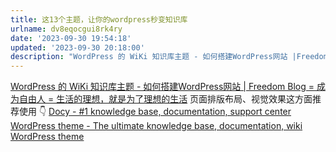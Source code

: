 ```yaml
---
title: 这13个主题，让你的wordpress秒变知识库
urlname: dv8eqocgui8rk4ry
date: '2023-09-30 19:54:18'
updated: '2023-09-30 20:18:00'
description: "WordPress 的 WiKi 知识库主题 - 如何搭建WordPress网站 |Freedom Blog = 成为自由人 = 生活的理想，就是为了理想的生活页面排版布局、视觉效果这方面推荐使用 \U0001F447https://spider-themes.net/docy-best-documentat..."
---
```

[WordPress 的 WiKi 知识库主题 - 如何搭建WordPress网站 |
Freedom Blog = 成为自由人 = 生活的理想，就是为了理想的生活](https://luhuadong.com/wordpress/best-wordpress-wiki-themes.html)
页面排版布局、视觉效果这方面推荐使用 👇
[Docy - #1 knowledge base, documentation, support center WordPress theme - The ultimate knowledge base, documentation, wiki WordPress theme](https://spider-themes.net/docy-best-documentation-forum-theme/)

 
